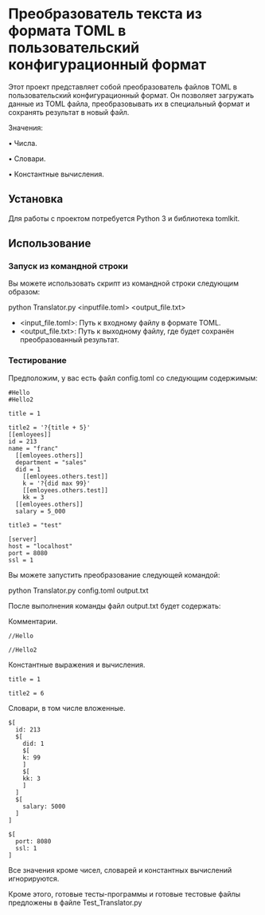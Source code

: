 # Преобразователь текста из формата TOML в пользовательский конфигурационный формат

Этот проект представляет собой преобразователь файлов TOML в пользовательский конфигурационный формат. Он позволяет загружать данные из TOML файла, преобразовывать их в специальный формат и сохранять результат в новый файл.

Значения:

• Числа.

• Словари.

• Константные вычисления.

## Установка

Для работы с проектом потребуется Python 3 и библиотека tomlkit.

## Использование

### Запуск из командной строки

Вы можете использовать скрипт из командной строки следующим образом:

python Translator.py <inputfile.toml> <output_file.txt>

- <input_file.toml>: Путь к входному файлу в формате TOML.
- <output_file.txt>: Путь к выходному файлу, где будет сохранён преобразованный результат.

### Тестирование

Предположим, у вас есть файл config.toml со следующим содержимым:

```
#Hello
#Hello2

title = 1

title2 = '?{title + 5}'
[[emloyees]]
id = 213
name = "franc"
  [[emloyees.others]]
  department = "sales"
  did = 1
    [[emloyees.others.test]]
    k = '?{did max 99}'
    [[emloyees.others.test]]
    kk = 3
  [[emloyees.others]]
  salary = 5_000

title3 = "test"

[server]
host = "localhost"
port = 8080
ssl = 1
```

Вы можете запустить преобразование следующей командой: 

python Translator.py config.toml output.txt

После выполнения команды файл output.txt будет содержать:

Комментарии.
```
//Hello

//Hello2
```
Константные выражения и вычисления.
```
title = 1

title2 = 6
```
Словари, в том числе вложенные.
```
$[
  id: 213 
  $[
    did: 1 
    $[
    k: 99 
    ]
    $[
    kk: 3 
    ]
  ]
  $[
    salary: 5000 
  ]
]

$[
  port: 8080 
  ssl: 1 
]
```
Все значения кроме чисел, словарей и константных вычислений игнорируются.


Кроме этого, готовые тесты-программы и готовые тестовые файлы предложены в файле Test_Translator.py




